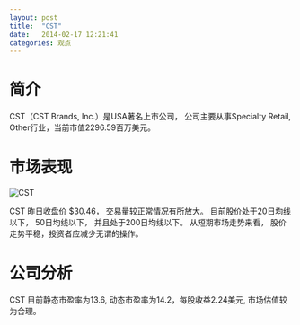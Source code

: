 ```yaml
---
layout: post
title:  "CST"
date:   2014-02-17 12:21:41
categories: 观点
---
```


# 简介
CST（CST Brands, Inc.）是USA著名上市公司，
公司主要从事Specialty Retail, Other行业，当前市值2296.59百万美元。

# 市场表现

![CST](http://finviz.com/chart.ashx?t=CST&ty=c&ta=1&p=d&s=l)

CST 昨日收盘价 $30.46，
交易量较正常情况有所放大。
目前股价处于20日均线以下，
50日均线以下，
并且处于200日均线以下。
从短期市场走势来看，
股价走势平稳，投资者应减少无谓的操作。

# 公司分析
CST 目前静态市盈率为13.6, 动态市盈率为14.2，每股收益2.24美元,
市场估值较为合理。
